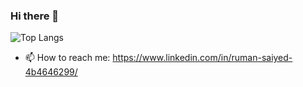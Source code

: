 ### Hi there 👋
![Top Langs](https://github-readme-stats.vercel.app/api/top-langs/?username=Ruman2304&layout=compact)
- 📫 How to reach me: https://www.linkedin.com/in/ruman-saiyed-4b4646299/


